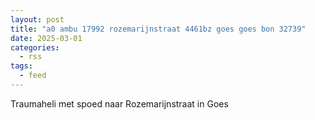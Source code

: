 ```yaml
---
layout: post
title: "a0 ambu 17992 rozemarijnstraat 4461bz goes goes bon 32739"
date: 2025-03-01
categories: 
  - rss
tags: 
  - feed
---
```


Traumaheli met spoed naar Rozemarijnstraat in Goes
